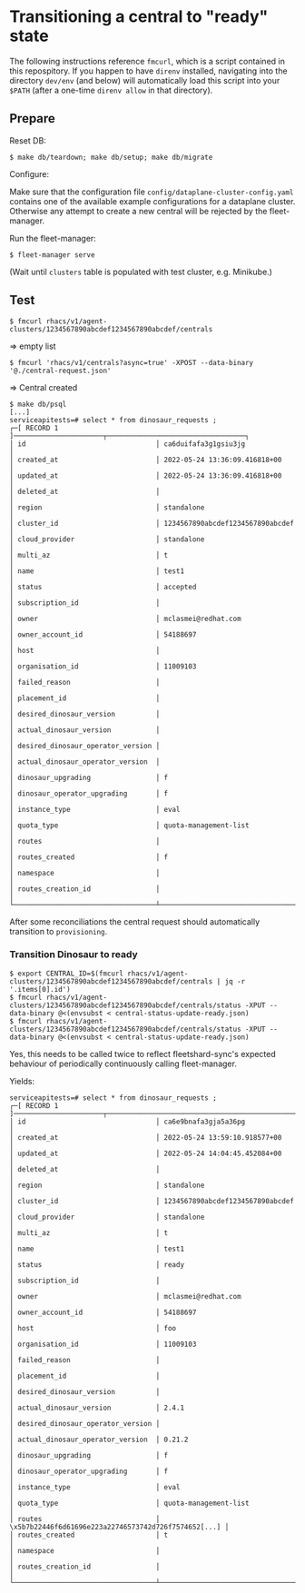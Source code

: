# Transitioning a central to "ready" state

The following instructions reference `fmcurl`, which is a script contained in this repospitory. If you happen to have `direnv` installed, navigating into the directory `dev/env` (and below) will automatically load this script into your `$PATH` (after a one-time `direnv allow` in that directory).

## Prepare

Reset DB:

```
$ make db/teardown; make db/setup; make db/migrate
```

Configure:

Make sure that the configuration file `config/dataplane-cluster-config.yaml` contains one of the available example configurations for a dataplane cluster. Otherwise any attempt to create a new central will be rejected by the fleet-manager.

Run the fleet-manager:

```
$ fleet-manager serve
```

(Wait until `clusters` table is populated with test cluster, e.g. Minikube.)

## Test

```
$ fmcurl rhacs/v1/agent-clusters/1234567890abcdef1234567890abcdef/centrals
```
=> empty list

```
$ fmcurl 'rhacs/v1/centrals?async=true' -XPOST --data-binary '@./central-request.json'
```
=> Central created

```
$ make db/psql
[...]
serviceapitests=# select * from dinosaur_requests ;
┌─[ RECORD 1 ]──────────────────────┬──────────────────────────────────┐
│ id                                │ ca6duifafa3g1gsiu3jg             │
│ created_at                        │ 2022-05-24 13:36:09.416818+00    │
│ updated_at                        │ 2022-05-24 13:36:09.416818+00    │
│ deleted_at                        │                                  │
│ region                            │ standalone                       │
│ cluster_id                        │ 1234567890abcdef1234567890abcdef │
│ cloud_provider                    │ standalone                       │
│ multi_az                          │ t                                │
│ name                              │ test1                            │
│ status                            │ accepted                         │
│ subscription_id                   │                                  │
│ owner                             │ mclasmei@redhat.com              │
│ owner_account_id                  │ 54188697                         │
│ host                              │                                  │
│ organisation_id                   │ 11009103                         │
│ failed_reason                     │                                  │
│ placement_id                      │                                  │
│ desired_dinosaur_version          │                                  │
│ actual_dinosaur_version           │                                  │
│ desired_dinosaur_operator_version │                                  │
│ actual_dinosaur_operator_version  │                                  │
│ dinosaur_upgrading                │ f                                │
│ dinosaur_operator_upgrading       │ f                                │
│ instance_type                     │ eval                             │
│ quota_type                        │ quota-management-list            │
│ routes                            │                                  │
│ routes_created                    │ f                                │
│ namespace                         │                                  │
│ routes_creation_id                │                                  │
└───────────────────────────────────┴──────────────────────────────────┘
```

After some reconciliations the central request should automatically transition to `provisioning`.

### Transition Dinosaur to ready

```
$ export CENTRAL_ID=$(fmcurl rhacs/v1/agent-clusters/1234567890abcdef1234567890abcdef/centrals | jq -r '.items[0].id')
$ fmcurl rhacs/v1/agent-clusters/1234567890abcdef1234567890abcdef/centrals/status -XPUT --data-binary @<(envsubst < central-status-update-ready.json)
$ fmcurl rhacs/v1/agent-clusters/1234567890abcdef1234567890abcdef/centrals/status -XPUT --data-binary @<(envsubst < central-status-update-ready.json)
```

Yes, this needs to be called twice to reflect fleetshard-sync's expected behaviour of periodically continuously calling fleet-manager.

Yields:

```
serviceapitests=# select * from dinosaur_requests ;
┌─[ RECORD 1 ]──────────────────────┬──────────────────────────────────────────────────────┐
│ id                                │ ca6e9bnafa3gja5a36pg                                 │
│ created_at                        │ 2022-05-24 13:59:10.918577+00                        │
│ updated_at                        │ 2022-05-24 14:04:45.452084+00                        │
│ deleted_at                        │                                                      │
│ region                            │ standalone                                           │
│ cluster_id                        │ 1234567890abcdef1234567890abcdef                     │
│ cloud_provider                    │ standalone                                           │
│ multi_az                          │ t                                                    │
│ name                              │ test1                                                │
│ status                            │ ready                                                │
│ subscription_id                   │                                                      │
│ owner                             │ mclasmei@redhat.com                                  │
│ owner_account_id                  │ 54188697                                             │
│ host                              │ foo                                                  │
│ organisation_id                   │ 11009103                                             │
│ failed_reason                     │                                                      │
│ placement_id                      │                                                      │
│ desired_dinosaur_version          │                                                      │
│ actual_dinosaur_version           │ 2.4.1                                                │
│ desired_dinosaur_operator_version │                                                      │
│ actual_dinosaur_operator_version  │ 0.21.2                                               │
│ dinosaur_upgrading                │ f                                                    │
│ dinosaur_operator_upgrading       │ f                                                    │
│ instance_type                     │ eval                                                 │
│ quota_type                        │ quota-management-list                                │
│ routes                            │ \x5b7b22446f6d61696e223a22746573742d726f7574652[...] │
│ routes_created                    │ t                                                    │
│ namespace                         │                                                      │
│ routes_creation_id                │                                                      │
└───────────────────────────────────┴──────────────────────────────────────────────────────┘
```
